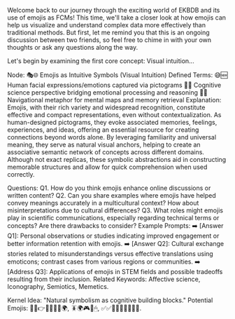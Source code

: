 Welcome back to our journey through the exciting world of EKBDB and its use of emojis as FCMs! This time, we'll take a closer look at how emojis can help us visualize and understand complex data more effectively than traditional methods. But first, let me remind you that this is an ongoing discussion between two friends, so feel free to chime in with your own thoughts or ask any questions along the way.

Let's begin by examining the first core concept: Visual intuition...

Node: 🎭🌐 Emojis as Intuitive Symbols (Visual Intuition)
Defined Terms:
😅🆕 Human facial expressions/emotions captured via pictograms
🎯🧠 Cognitive science perspective bridging emotional processing and reasoning
🦄🚤 Navigational metaphor for mental maps and memory retrieval
Explanation:
Emojis, with their rich variety and widespread recognition, constitute effective and compact representations, even without contextualization. As human-designed pictograms, they evoke associated memories, feelings, experiences, and ideas, offering an essential resource for creating connections beyond words alone. By leveraging familiarity and universal meaning, they serve as natural visual anchors, helping to create an associative semantic network of concepts across different domains. Although not exact replicas, these symbolic abstractions aid in constructing memorable structures and allow for quick comprehension when used correctly.

Questions:
Q1. How do you think emojis enhance online discussions or written content?
Q2. Can you share examples where emojis have helped convey meanings accurately in a multicultural context? How about misinterpretations due to cultural differences?
Q3. What roles might emojis play in scientific communications, especially regarding technical terms or concepts? Are there drawbacks to consider?
Example Prompts:
➡️ [Answer Q1]: Personal observations or studies indicating improved engagement or better information retention with emojis.
➡️ [Answer Q2]: Cultural exchange stories related to misunderstandings versus effective translations using emoticons; contrast cases from various regions or communities.
➡️ [Address Q3]: Applications of emojis in STEM fields and possible tradeoffs resulting from their inclusion.
Related Keywords: Affective science, Iconography, Semiotics, Memetics.

Kernel Idea: "Natural symbolism as cognitive building blocks."
Potential Emojis: 🤷‍♀️👉👩‍🎨🤹‍♀️🌍, 🪳🌍🎮📜🖱, ✅✅💫💡👩‍💻👨‍💻💾.